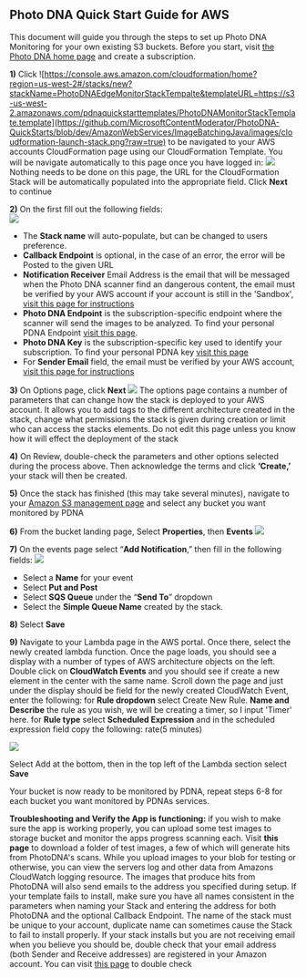 
## Photo DNA Quick Start Guide for AWS ##

This document will guide you through the steps to set up Photo DNA Monitoring for your own existing S3 buckets.
Before you start, visit [the Photo DNA home page](https://myphotodna.microsoftmoderator.com/) and create a subscription.

**1)** Click ![https://console.aws.amazon.com/cloudformation/home?region=us-west-2#/stacks/new?stackName=PhotoDNAEdgeMonitorStackTempalte&templateURL=https://s3-us-west-2.amazonaws.com/pdnaquickstarttemplates/PhotoDNAMonitorStackTemplate.template](https://github.com/MicrosoftContentModerator/PhotoDNA-QuickStarts/blob/dev/AmazonWebServices/ImageBatchingJava/images/cloudformation-launch-stack.png?raw=true) to be navigated to your AWS accounts CloudFormation page using our CloudFormation Template. You will be navigate automatically to this page once you have logged in:
![](https://github.com/MicrosoftContentModerator/PhotoDNA-QuickStarts/blob/dev/AmazonWebServices/ImageBatchingJava/images/templateLanding.png?raw=true)
Nothing needs to be done on this page, the URL for the CloudFormation Stack will be automatically populated into the appropriate field. Click **Next** to continue

**2)**	On the first fill out the following fields:  
![](https://s3-us-west-2.amazonaws.com/allyislambdafunctionsbucket/AWSFirstPageCapture.PNG)

- The **Stack name** will auto-populate, but can be changed to users preference.
- **Callback Endpoint** is optional, in the case of an error, the error will be Posted to the given URL
- **Notification Receiver** Email Address is the email that will be messaged when the Photo DNA scanner find an dangerous content, the email must be verified by your AWS account if your account is still in the 'Sandbox', [visit this page for instructions](https://us-west-2.console.aws.amazon.com/ses/home?region=us-west-2#verified-senders-email ) 
- **Photo DNA Endpoint** is the subscription-specific endpoint where the scanner will send the images to be analyzed. To find your personal PDNA Endpoint [visit this page](https://testpdnaui.azurewebsites.net/).  
- **Photo DNA Key** is the subscription-specific key used to identify your subscription. To find your personal PDNA key [visit this page](https://myphotodna.microsoftmoderator.com/) 
- For **Sender Email** field, the email must be verified by your AWS account, [visit this page for instructions](https://us-west-2.console.aws.amazon.com/ses/home?region=us-west-2#verified-senders-email ) 

**3)**	On Options page, click **Next**
 ![](https://s3-us-west-2.amazonaws.com/allyislambdafunctionsbucket/AWSSecondPageCapture.PNG)
The options page contains a number of parameters that can change how the stack is deployed to your AWS account. It allows you to add tags to the different architecture created in the stack, change what permissions the stack is given during creation or limit who can access the stacks elements. Do not edit this page unless you know how it will effect the deployment of the stack

**4)**	On Review, double-check the parameters and other options selected during the process above. Then acknowledge the terms and click **‘Create,’** your stack will then be created.

**5)**	Once the stack has finished (this may take several minutes), navigate to your [Amazon S3 management page](https://s3.console.aws.amazon.com/s3) and select any bucket you want monitored by PDNA

**6)**	From the bucket landing page, Select **Properties**, then **Events**
![](https://s3-us-west-2.amazonaws.com/allyislambdafunctionsbucket/BucketPage.PNG)

**7)**	On the events page select “**Add Notification**,” then fill in the following fields: 
![](https://s3-us-west-2.amazonaws.com/allyislambdafunctionsbucket/EventsPage.PNG)

- Select a **Name** for your event
- Select **Put and Post**
- Select **SQS Queue** under the “**Send To**” dropdown
- Select the **Simple Queue Name** created by the stack.

**8)**	Select **Save**

**9)** Navigate to your Lambda page in the AWS portal. Once there, select the newly created lambda function. Once the page loads, you should see a display with a number of types of AWS architecture objects on the left. Double click on **CloudWatch Events** and you should see if create a new element in the center with the same name. Scroll down the page and just under the display should be field for the newly created CloudWatch Event, enter the following: 
for **Rule dropdown** select Create New Rule.
**Name and Describe** the rule as you wish, we will be creating a timer, so I input 'Timer' here.
for **Rule type** select **Scheduled Expression**
and in the scheduled expression field copy the following:
	rate(5 minutes)

![](https://github.com/MicrosoftContentModerator/PhotoDNA-QuickStarts/blob/dev/AmazonWebServices/ImageBatchingJava/ConfigureAlarm.PNG?raw=true)

Select Add at the bottom, then in the top left of the Lambda section select **Save**



 
Your bucket is now ready to be monitored by PDNA, repeat steps 6-8 for each bucket you want monitored by PDNAs services. 

**Troubleshooting and Verify the App is functioning:** if you wish to make sure the app is working properly, you can upload some test images to storage bucket and monitor the apps progress scanning each. Visit **this page** to download a folder of test images, a few of which will generate hits from PhotoDNA's scans. While you upload images to your blob for testing or otherwise, you can view the servers log and other data from Amazons CloudWatch logging resource. The images that produce hits from PhotoDNA will also send emails to the address you specified during setup. 
If your template fails to install, make sure you have all names consistent in the parameters when naming your Stack and entering the address for both PhotoDNA and the optional Callback Endpoint. The name of the stack must be unique to your account, duplicate name can sometimes cause the Stack to fail to install properly.
If your stack installs but you are not receiving email when you believe you should be, double check that your email address (both Sender and Receive addresses) are registered in your Amazon account. You can visit [this page](https://us-west-2.console.aws.amazon.com/ses/home?region=us-west-2#verified-senders-email ) to double check
